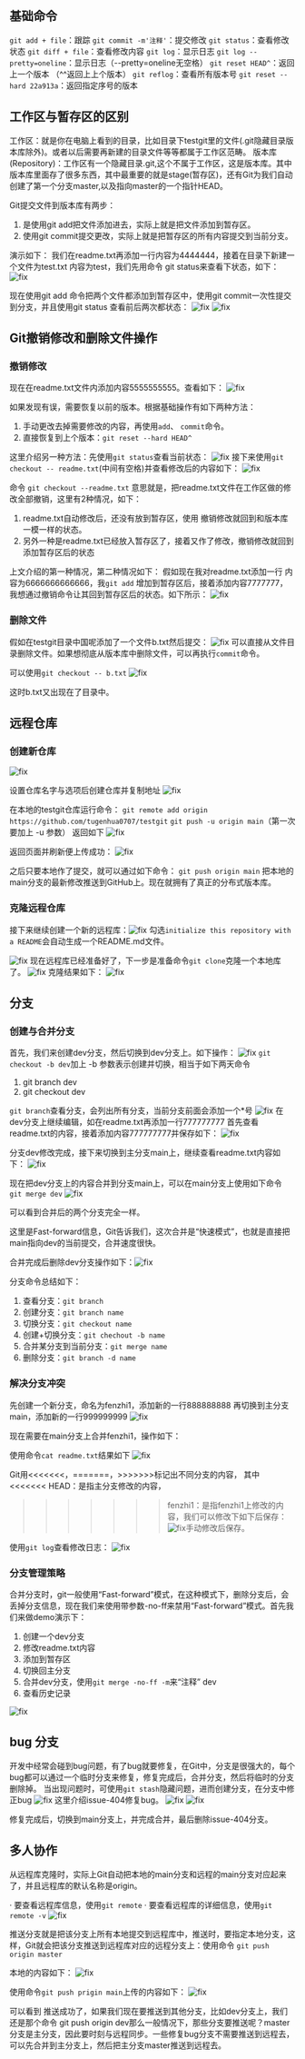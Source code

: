 ## 基础命令

`git add + file`：跟踪
`git commit -m'注释'`：提交修改
`git status`：查看修改状态
`git diff + file`：查看修改内容
`git log`：显示日志
`git log --pretty=oneline`：显示日志（--pretty=oneline无空格）
`git reset HEAD^`：返回上一个版本 （^^返回上上个版本）
`git reflog`：查看所有版本号
`git reset --hard 22a913a`：返回指定序号的版本

## 工作区与暂存区的区别

工作区：就是你在电脑上看到的目录，比如目录下testgit里的文件(.git隐藏目录版本库除外)。或者以后需要再新建的目录文件等等都属于工作区范畴。
版本库(Repository)：工作区有一个隐藏目录.git,这个不属于工作区，这是版本库。其中版本库里面存了很多东西，其中最重要的就是stage(暂存区)，还有Git为我们自动创建了第一个分支master,以及指向master的一个指针HEAD。

Git提交文件到版本库有两步：

1. 是使用git add把文件添加进去，实际上就是把文件添加到暂存区。
2. 使用git commit提交更改，实际上就是把暂存区的所有内容提交到当前分支。

演示如下：
我们在readme.txt再添加一行内容为4444444，接着在目录下新建一个文件为test.txt 内容为test，我们先用命令 git status来查看下状态，如下：![fix](/images/image.png)

现在使用git add 命令把两个文件都添加到暂存区中，使用git commit一次性提交到分支，并且使用git status 查看前后两次都状态：
![fix](/images/image-1.png)
![fix](/images/image-2.png)

## Git撤销修改和删除文件操作

### 撤销修改

现在在readme.txt文件内添加内容5555555555。查看如下：
![fix](/images/image-3.png)

如果发现有误，需要恢复以前的版本。根据基础操作有如下两种方法：

1. 手动更改去掉需要修改的内容，再使用`add`、 `commit`命令。
2. 直接恢复到上个版本：`git reset --hard HEAD^`

这里介绍另一种方法：先使用`git status`查看当前状态：
![fix](/images/image-4.png)
接下来使用`git checkout -- readme.txt`(中间有空格)并查看修改后的内容如下：
![fix](/images/image-5.png)

命令 `git checkout --readme.txt` 意思就是，把readme.txt文件在工作区做的修改全部撤销，这里有2种情况，如下：

1. readme.txt自动修改后，还没有放到暂存区，使用 撤销修改就回到和版本库一模一样的状态。
2. 另外一种是readme.txt已经放入暂存区了，接着又作了修改，撤销修改就回到添加暂存区后的状态

上文介绍的第一种情况，第二种情况如下：
假如现在我对readme.txt添加一行 内容为6666666666666，我`git add` 增加到暂存区后，接着添加内容7777777，我想通过撤销命令让其回到暂存区后的状态。如下所示：
![fix](/images/image-6.png)

### 删除文件

假如在testgit目录中国呢添加了一个文件b.txt然后提交：
![fix](/images/image-7.png)
可以直接从文件目录删除文件。如果想彻底从版本库中删除文件，可以再执行`commit`命令。

可以使用`git checkout -- b.txt`
![fix](/images/image-8.png)

这时b.txt又出现在了目录中。

## 远程仓库

### 创建新仓库

![fix](/images/image-10.png)

设置仓库名字与选项后创建仓库并复制地址
![fix](/images/image-11.png)

在本地的testgit仓库运行命令：
`git remote add origin https://github.com/tugenhua0707/testgit`
`git push -u origin main`（第一次要加上 -u 参数）
返回如下
![fix](/images/image-12.png)

返回页面并刷新便上传成功：
![fix](/images/image-13.png)

之后只要本地作了提交，就可以通过如下命令：
`git push origin main`
把本地的main分支的最新修改推送到GitHub上。现在就拥有了真正的分布式版本库。

### 克隆远程仓库

接下来继续创建一个新的远程库：![fix](/images/image-14.png)
勾选`initialize this repository with a README`会自动生成一个README.md文件。

![fix](/images/image-15.png)
现在远程库已经准备好了，下一步是准备命令`git clone`克隆一个本地库了。
![fix](/images/image-17.png)
克隆结果如下：
![fix](/images/image-16.png)

## 分支

### 创建与合并分支

首先，我们来创建dev分支，然后切换到dev分支上。如下操作：
![fix](/images/image-18.png)
`git checkout -b dev`加上 -b 参数表示创建并切换，相当于如下两天命令

1. git branch dev
2. git checkout dev

`git branch`查看分支，会列出所有分支，当前分支前面会添加一个*号
![fix](/images/image-19.png)
在dev分支上继续编辑，如在readme.txt再添加一行777777777
首先查看readme.txt的内容，接着添加内容777777777并保存如下：
![fix](/images/image-21.png)

分支dev修改完成，接下来切换到主分支main上，继续查看readme.txt内容如下：
![fix](/images/image-22.png)

现在把dev分支上的内容合并到分支main上，可以在main分支上使用如下命令
`git merge dev`
![fix](/images/image-23.png)

可以看到合并后的两个分支完全一样。

这里是Fast-forward信息，Git告诉我们，这次合并是“快速模式”，也就是直接把main指向dev的当前提交，合并速度很快。

合并完成后删除dev分支操作如下：![fix](/images/image-24.png)

分支命令总结如下：

1. 查看分支：`git branch`
2. 创建分支：`git branch name`
3. 切换分支：`git checkout name`
4. 创建+切换分支：`git chechout -b name`
5. 合并某分支到当前分支：`git merge name`
6. 删除分支：`git branch -d name`

### 解决分支冲突

先创建一个新分支，命名为fenzhi1，添加新的一行888888888
再切换到主分支main，添加新的一行999999999
![fix](/images/image-25.png)

现在需要在main分支上合并fenzhi1，操作如下：

使用命令`cat readme.txt`结果如下
![fix](/images/image-26.png)

Git用<<<<<<<，=======，>>>>>>>标记出不同分支的内容，
其中<<<<<<< HEAD：是指主分支修改的内容，
>>>>>>> fenzhi1：是指fenzhi1上修改的内容，我们可以修改下如下后保存：
![fix](/images/image-27.png)手动修改后保存。

使用`git log`查看修改日志：
![fix](/images/image-28.png)

### 分支管理策略

合并分支时，git一般使用“Fast-forward”模式，在这种模式下，删除分支后，会丢掉分支信息，现在我们来使用带参数-no-ff来禁用“Fast-forward”模式。首先我们来做demo演示下：

1. 创建一个dev分支
2. 修改readme.txt内容
3. 添加到暂存区
4. 切换回主分支
5. 合并dev分支，使用`git merge -no-ff -m`来“注释” dev
6. 查看历史记录

![fix](/images/image-29.png)

## bug 分支

开发中经常会碰到bug问题，有了bug就要修复，在Git中，分支是很强大的，每个bug都可以通过一个临时分支来修复，修复完成后，合并分支，然后将临时的分支删除掉。
当出现问题时，可使用`git stash`隐藏问题，进而创建分支，在分支中修正bug
![fix](/images/image-31.png)
这里介绍issue-404修复bug。
![fix](/images/image-30.png)
![fix](/images/image-32.png)

修复完成后，切换到main分支上，并完成合并，最后删除issue-404分支。

## 多人协作

从远程库克隆时，实际上Git自动把本地的main分支和远程的main分支对应起来了，并且远程库的默认名称是origin。

 · 要查看远程库信息，使用`git remote`
 · 要查看远程库的详细信息，使用`git remote -v`
![fix](/images/image-33.png)

推送分支就是把该分支上所有本地提交到远程库中，推送时，要指定本地分支，这样，Git就会把该分支推送到远程库对应的远程分支上：使用命令 `git push origin master`

本地的内容如下：
![fix](/images/image-34.png)

使用命令`git push prigin main`上传的内容如下：
![fix](/images/image-35.png)

可以看到 推送成功了，如果我们现在要推送到其他分支，比如dev分支上，我们还是那个命令 git push origin dev那么一般情况下，那些分支要推送呢？master分支是主分支，因此要时刻与远程同步。一些修复bug分支不需要推送到远程去，可以先合并到主分支上，然后把主分支master推送到远程去。
